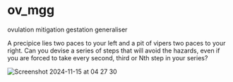 # ov_mgg
ovulation mitigation gestation generaliser

A precipice lies two paces to your left and a pit of vipers two paces to  your right. Can you devise a series of steps that will avoid the  hazards, even if you are forced to take every second, third or Nth step in your series?

![Screenshot 2024-11-15 at 04 27 30](https://github.com/user-attachments/assets/9da4c7ac-340a-4965-b87b-055568fd59b8)
